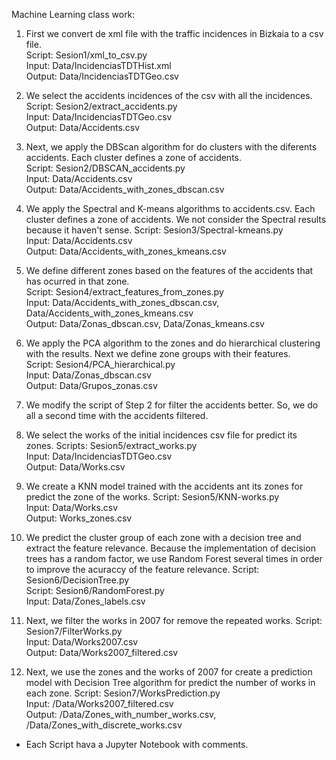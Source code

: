 Machine Learning class work:

1. First we convert de xml file with the traffic incidences in Bizkaia to a csv file. <br/>
	Script: Sesion1/xml_to_csv.py<br/>
	Input: Data/IncidenciasTDTHist.xml<br/>
	Output: Data/IncidenciasTDTGeo.csv

2. We select the accidents incidences of the csv with all the incidences. <br/>
	Script: Sesion2/extract_accidents.py<br/>
	Input: Data/IncidenciasTDTGeo.csv<br/>
	Output: Data/Accidents.csv

3. Next, we apply the DBScan algorithm for do clusters with the diferents accidents. Each cluster defines a zone of accidents.<br/>
	Script: Sesion2/DBSCAN_accidents.py<br/>
	Input: Data/Accidents.csv<br/>
	Output: Data/Accidents_with_zones_dbscan.csv

4. We apply the Spectral and K-means algorithms to accidents.csv. Each cluster defines a zone of accidents. We not consider the Spectral results because it haven't sense. 
	Script: Sesion3/Spectral-kmeans.py <br/>
	Input: Data/Accidents.csv <br/>
	Output: Data/Accidents_with_zones_kmeans.csv <br/>

5. We define different zones based on the features of the accidents that has ocurred in that zone. <br/>
	Script: Sesion4/extract_features_from_zones.py <br/>
	Input: Data/Accidents_with_zones_dbscan.csv, Data/Accidents_with_zones_kmeans.csv <br/>
	Output: Data/Zonas_dbscan.csv, Data/Zonas_kmeans.csv <br/>

6. We apply the PCA algorithm to the zones and do hierarchical clustering with the results. Next we define zone groups with their features. <br/>
	Script: Sesion4/PCA_hierarchical.py <br/>
	Input: Data/Zonas_dbscan.csv <br/>
	Output: Data/Grupos_zonas.csv <br/>

7. We modify the script of Step 2 for filter the accidents better. So, we do all a second time with the accidents filtered.

8. We select the works of the initial incidences csv file for predict its zones.
	Scripts: Sesion5/extract_works.py <br/>
	Input: Data/IncidenciasTDTGeo.csv <br/>
	Output: Data/Works.csv<br/>

9. We create a KNN model trained with the accidents ant its zones for predict the zone of the works.
	Script: Sesion5/KNN-works.py <br/>
	Input: Data/Works.csv <br/>
	Output: Works_zones.csv<br/>

10. We predict the cluster group of each zone with a decision tree and extract the feature relevance. Because the implementation of decision trees has a random factor, we use Random Forest several times in order to improve the acuraccy of the feature relevance.
	Script: Sesion6/DecisionTree.py <br/>
	Script: Sesion6/RandomForest.py<br/>
	Input: Data/Zones_labels.csv <br/>

11. Next, we filter the works in 2007 for remove the repeated works.
	Script: Sesion7/FilterWorks.py<br/>
	Input: Data/Works2007.csv<br/>
	Output: Data/Works2007_filtered.csv<br/>
	

12. Next, we use the zones and the works of 2007 for create a prediction model with Decision Tree algorithm for predict the number of works in each zone.
	Script: Sesion7/WorksPrediction.py<br/>
	Input: /Data/Works2007_filtered.csv<br/>
	Output: /Data/Zones_with_number_works.csv, /Data/Zones_with_discrete_works.csv<br/>
	

 

* Each Script hava a Jupyter Notebook with comments.
